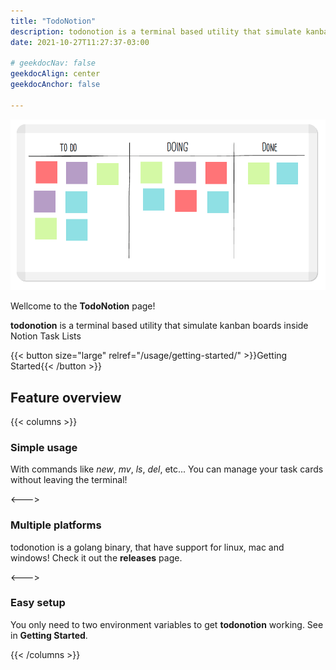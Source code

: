 ```yaml
---
title: "TodoNotion"
description: todonotion is a terminal based utility that simulate kanban boards inside Notion Task Lists
date: 2021-10-27T11:27:37-03:00

# geekdocNav: false
geekdocAlign: center
geekdocAnchor: false

---
```


[![kanban-board-1](images/kanban-board.png)](images/kanban-board.png)


Wellcome to the **TodoNotion** page!

**todonotion** is a terminal based utility that simulate kanban boards inside Notion Task Lists

{{< button size="large" relref="/usage/getting-started/" >}}Getting Started{{< /button >}}

## Feature overview

{{< columns >}}

### Simple usage

With commands like *new*, *mv*, *ls*, *del*, etc... You can manage your task cards without leaving the terminal!

<--->

### Multiple platforms

todonotion is a golang binary, that have support for linux, mac and windows! Check it out the **releases** page.

<--->

### Easy setup

You only need to two environment variables to get **todonotion** working. See in **Getting Started**.

{{< /columns >}}
